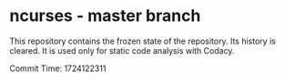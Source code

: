 # ncurses - master branch

This repository contains the frozen state of the repository.
Its history is cleared. It is used only for static code
analysis with Codacy.

Commit Time: 1724122311